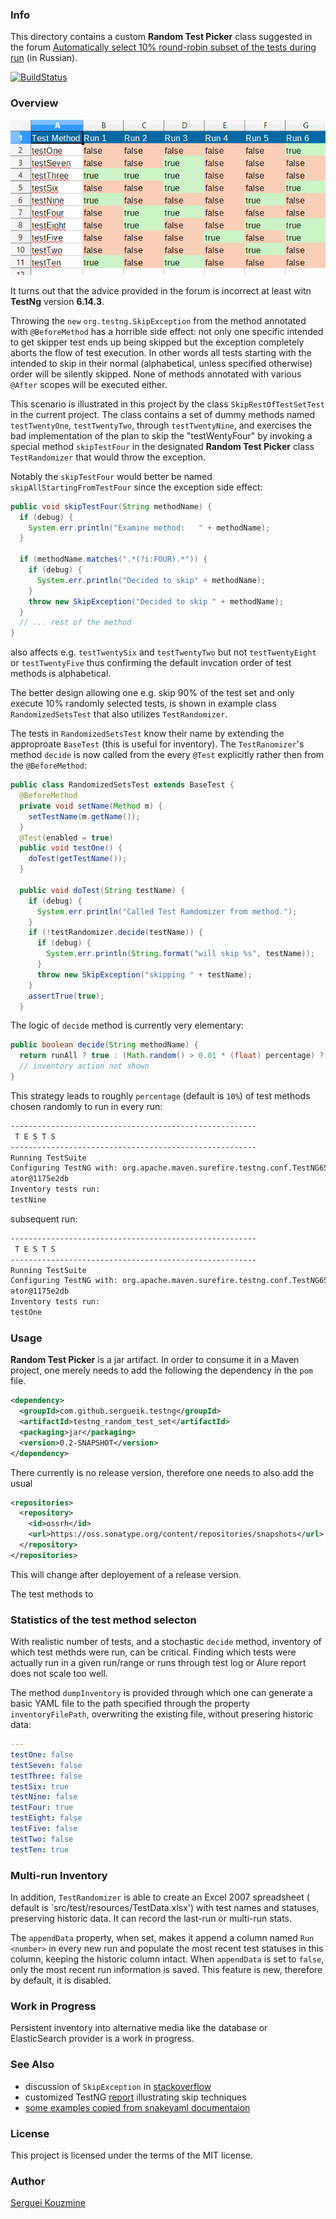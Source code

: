 ### Info

This directory contains a custom __Random Test Picker__ class suggested in the forum [Automatically select 10% round-robin subset of the tests during run](https://automated-testing.info/t/testng-zapusk-10-testov-s-randomnoj-vyborkoj/22059/7) (in Russian).

[![BuildStatus](https://travis-ci.org/sergueik/testng_random_set_test_picker.svg?branch=master)](https://travis-ci.org/sergueik/testng_random_set_test_picker)

### Overview
![Inventory Example](https://github.com/sergueik/testng_random_set_test_picker/blob/master/screenshots/capture_test_inventory.png)

It turns out that the advice provided in the forum is incorrect at least witn __TestNg__ version __6.14.3__.

Throwing the `new` `org.testng.SkipException` from the method annotated with `@BeforeMethod` has a horrible side effect: not only one specific intended to get skipper test ends up being skipped but the exception completely aborts the flow of test execution. In other words all tests starting with the intended to skip in their normal (alphabetical, unless specified otherwise) order will be silently skipped. None of methods annotated with various `@After` scopes will be executed either.

This scenario is illustrated in this project by the class `SkipRestOfTestSetTest` in the current project. The class contains a set of dummy methods named `testTwentyOne`, `testTwentyTwo`, through `testTwentyNine`, and exercises the bad implementation of the plan to skip the "testWentyFour"
by invoking a special method `skipTestFour` in the designated __Random Test Picker__
class `TestRandomizer` that would throw the exception.

Notably the `skipTestFour` would better be named `skipAllStartingFromTestFour` since the exception side effect:
```java
public void skipTestFour(String methodName) {
  if (debug) {
    System.err.println("Examine method:   " + methodName);
  }

  if (methodName.matches(".*(?i:FOUR).*")) {
    if (debug) {
      System.err.println("Decided to skip" + methodName);
    }
    throw new SkipException("Decided to skip " + methodName);
  }
  // ... rest of the method
}
```
also affects e.g. `testTwentySix` and `testTwentyTwo` but not `testTwentyEight` or `testTwentyFive` thus confirming the default invcation order of test methods is alphabetical.

The better design allowing one e.g. skip 90% of the test set and only execute 10% randomly selected tests, is shown in example class `RandomizedSetsTest` that also utilizes `TestRandomizer`.

The tests in `RandomizedSetsTest` know their name by extending the approproate `BaseTest` (this is useful for inventory). The `TestRanomizer`'s method `decide` is now called from the every `@Test` explicitly rather then from the `@BeforeMethod`:

```java
public class RandomizedSetsTest extends BaseTest {
  @BeforeMethod
  private void setName(Method m) {
    setTestName(m.getName());
  }
  @Test(enabled = true)
  public void testOne() {
    doTest(getTestName());
  }

  public void doTest(String testName) {
    if (debug) {
      System.err.println("Called Test Ramdomizer from method.");
    }
    if (!testRandomizer.decide(testName)) {
      if (debug) {
        System.err.println(String.format("will skip %s", testName));
      }
      throw new SkipException("skipping " + testName);
    }
    assertTrue(true);
  }
```
The logic of `decide` method is currently very elementary:
```java
public boolean decide(String methodName) {
  return runAll ? true : (Math.random() > 0.01 * (float) percentage) ? false : true;
  // inventory action not shown
}
```
This strategy leads to roughly `percentage` (default is `10%`) of test methods chosen randomly to run in every run:
```sh
-------------------------------------------------------
 T E S T S
-------------------------------------------------------
Running TestSuite
Configuring TestNG with: org.apache.maven.surefire.testng.conf.TestNG652Configur
ator@1175e2db
Inventory tests run:
testNine
```
subsequent run:
```sh
-------------------------------------------------------
 T E S T S
-------------------------------------------------------
Running TestSuite
Configuring TestNG with: org.apache.maven.surefire.testng.conf.TestNG652Configur
ator@1175e2db
Inventory tests run:
testOne
```
### Usage

__Random Test Picker__ is a jar  artifact. In order to consume it in a Maven project, one merely needs
to add the following the dependency in the `pom` file.
```xml
<dependency>
  <groupId>com.github.sergueik.testng</groupId>
  <artifactId>testng_random_test_set</artifactId>
  <packaging>jar</packaging>
  <version>0.2-SNAPSHOT</version>
</dependency>
```
There currently is no release version, therefore one needs to also add the usual
```xml
<repositories>
  <repository>
    <id>ossrh</id>
    <url>https://oss.sonatype.org/content/repositories/snapshots</url>
  </repository>
</repositories>
```
This will change after deployement of a release version.

The test methods to

### Statistics of the test method selecton

With realistic number of tests, and a stochastic `decide` method, inventory of which test methds were run, can be critical.
Finding which tests were actually run in a given run/range or runs through test log or Alure report does not scale too well.


The method `dumpInventory` is provided through which one can generate a basic YAML file to the
path specified through the property `inventoryFilePath`, overwriting the existing file, without presering historic data:
```yaml
---
testOne: false
testSeven: false
testThree: false
testSix: true
testNine: false
testFour: true
testEight: false
testFive: false
testTwo: false
testTen: true
```
### Multi-run Inventory

In addition, `TestRandomizer` is able to create an Excel 2007 spreadsheet ( default is `src/test/resources/TestData.xlsx') with test names and statuses, preserving historic data. It can record the last-run or multi-run stats.

The `appendData` property, when set, makes it append a column named `Run <number>` in every new run and populate the most recent test statuses in this column, keeping the historic column intact. When `appendData` is set to `false`, only the most recent run information is saved.
This feature is new, therefore by default, it is disabled.

### Work in Progress

Persistent inventory into alternative media like the database or ElasticSearch provider is a work in progress.

### See Also
 * discussion of `SkipException` in [stackoverflow](https://stackoverflow.com/questions/21591712/how-do-i-use-testng-skipexception)
 * customized TestNG [report](https://github.com/djangofan/testng-custom-report-example) illustrating skip techniques
 * [some examples copied from snakeyaml documentaion](https://www.programcreek.com/java-api-examples/?api=org.yaml.snakeyaml.DumperOptions)

### License
This project is licensed under the terms of the MIT license.

### Author
[Serguei Kouzmine](kouzmine_serguei@yahoo.com)
